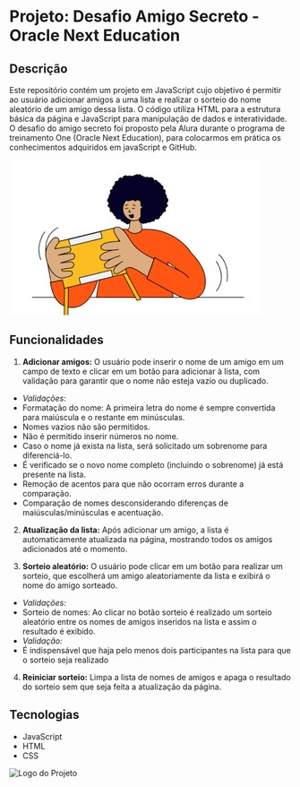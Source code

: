 # Projeto: Desafio Amigo Secreto - Oracle Next Education

## Descrição
Este repositório contém um projeto em JavaScript cujo objetivo é permitir ao usuário adicionar amigos a uma lista e realizar o sorteio do nome aleatório de um amigo dessa lista. O código utiliza HTML para a estrutura básica da página e JavaScript para manipulação de dados e interatividade. 
O desafio do amigo secreto foi proposto pela Alura durante o programa de treinamento One (Oracle Next Education), para colocarmos em prática os  conhecimentos adquiridos em javaScript e GitHub.

![Logo do Projeto](https://raw.githubusercontent.com/helois-racibi/Challange-Amigo-Secreto/main/assets/amigo-secreto.png)

## Funcionalidades 

1. **Adicionar amigos:** O usuário pode inserir o nome de um amigo em um campo de texto e clicar em um botão para adicionar à lista, com validação para garantir que o nome não esteja vazio ou duplicado.
- _Validações_:
- Formatação do nome: A primeira letra do nome é sempre convertida para maiúscula e o restante em minúsculas.
- Nomes vazios não são permitidos.
- Não é permitido inserir números no nome.
- Caso o nome já exista na lista, será solicitado um sobrenome para diferenciá-lo.
- É verificado se o novo nome completo (incluindo o sobrenome) já está presente na lista.
- Remoção de acentos para que não ocorram erros durante a comparação.  
- Comparação de nomes desconsiderando diferenças de maiúsculas/minúsculas e acentuação.
  
2. **Atualização da lista:** Após adicionar um amigo, a lista é automaticamente atualizada na página, mostrando todos os amigos adicionados até o momento.

3. **Sorteio aleatório:** O usuário pode clicar em um botão para realizar um sorteio, que escolherá um amigo aleatoriamente da lista e exibirá o nome do amigo sorteado.
- _Validações:_
- Sorteio de nomes: Ao clicar no botão sorteio é realizado um sorteio aleatório entre os nomes de amigos inseridos na lista e assim o resultado é exibido.
- _Validação:_ 
- É indispensável que haja pelo menos dois participantes na lista para que o sorteio seja realizado

4. **Reiniciar sorteio:** Limpa a lista de nomes de amigos e apaga o resultado do sorteio sem que seja feita a atualização da página.

## Tecnologias
- JavaScript
- HTML
- CSS
  
![Logo do Projeto](https://encrypted-tbn0.gstatic.com/images?q=tbn:ANd9GcSYSmRTmnk9zgBKrfapEhXlw3dTIp6eoD1Vf1iBVkDMhHYOsgKQ_2TamS6twuNckYT1NM4&usqp=CAU)
